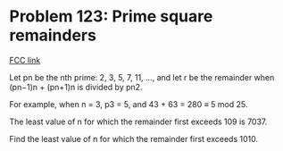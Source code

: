 # Problem 123: Prime square remainders

[FCC link](https://www.freecodecamp.org/learn/coding-interview-prep/project-euler/problem-123-prime-square-remainders)

Let pn be the nth prime: 2, 3, 5, 7, 11, ..., and let r be the remainder when
(pn−1)n + (pn+1)n is divided by pn2.

For example, when n = 3, p3 = 5, and 43 + 63 = 280 ≡ 5 mod 25.

The least value of n for which the remainder first exceeds 109 is 7037.

Find the least value of n for which the remainder first exceeds 1010.
